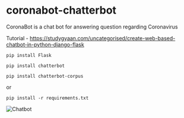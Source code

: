 # coronabot-chatterbot
CoronaBot is a chat bot for answering question regarding Coronavirus

Tutorial - https://studygyaan.com/uncategorised/create-web-based-chatbot-in-python-django-flask

`pip install Flask`

`pip install chatterbot`

`pip install chatterbot-corpus`

or 

`pip install -r requirements.txt`

![Chatbot](https://studygyaan.com/wp-content/uploads/2020/03/Chatbot-in-Python.png)
